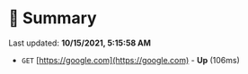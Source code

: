 # 📖 Summary
Last updated: **10/15/2021, 5:15:58 AM**

- `GET` [https://google.com](https://google.com) - **Up** (106ms)
